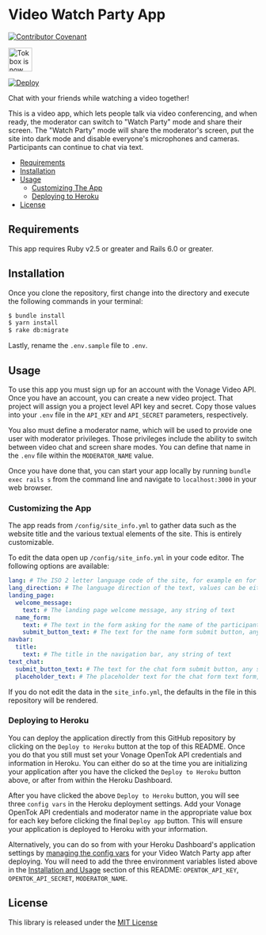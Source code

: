 # Video Watch Party App

[![Contributor Covenant](https://img.shields.io/badge/Contributor%20Covenant-v2.0%20adopted-ff69b4.svg)](CODE_OF_CONDUCT.md)

<img src="https://assets.tokbox.com/img/vonage/Vonage_VideoAPI_black.svg" height="48px" alt="Tokbox is now known as Vonage" />

[![Deploy](https://www.herokucdn.com/deploy/button.svg)](https://heroku.com/deploy)

Chat with your friends while watching a video together!

This is a video app, which lets people talk via video conferencing, and when ready, the moderator can switch to "Watch Party" mode and share their screen. The "Watch Party" mode will share the moderator's screen, put the site into dark mode and disable everyone's microphones and cameras. Participants can continue to chat via text.

* [Requirements](#requirements)
* [Installation](#installation)
* [Usage](#usage)
    * [Customizing The App](#customizing-the-app)
    * [Deploying to Heroku](#deploying-to-heroku)
* [License](#license)

## Requirements

This app requires Ruby v2.5 or greater and Rails 6.0 or greater. 

## Installation

Once you clone the repository, first change into the directory and execute the following commands in your terminal:

```bash
$ bundle install
$ yarn install
$ rake db:migrate
```

Lastly, rename the `.env.sample` file to `.env`.

## Usage

To use this app you must sign up for an account with the Vonage Video API. Once you have an account, you can create a
new video project. That project will assign you a project level API key and secret. Copy those values into your `.env`
file in the `API_KEY` and `API_SECRET` parameters, respectively.

You also must define a moderator name, which will be used to provide one user with moderator privileges. Those
privileges include the ability to switch between video chat and screen share modes. You can define that name in the
`.env` file within the `MODERATOR_NAME` value. 

Once you have done that, you can start your app locally by running `bundle exec rails s` from the command line and
navigate to `localhost:3000` in your web browser.

### Customizing the App

The app reads from `/config/site_info.yml` to gather data such as the website title and the various textual elements of the site. This is entirely customizable. 

To edit the data open up `/config/site_info.yml` in your code editor. The following options are available:

```yaml
lang: # The ISO 2 letter language code of the site, for example en for American English or he for Hebrew
lang_direction: # The language direction of the text, values can be either rtl or ltr
landing_page:
  welcome_message:
    text: # The landing page welcome message, any string of text
  name_form:
    text: # The text in the form asking for the name of the participant, any string of text
    submit_button_text: # The text for the name form submit button, any string of text
navbar:
  title:
    text: # The title in the navigation bar, any string of text
text_chat:
  submit_button_text: # The text for the chat form submit button, any string of text
  placeholder_text: # The placeholder text for the chat form text form, any string of text
```

If you do not edit the data in the `site_info.yml`, the defaults in the file in this repository will be rendered.

### Deploying to Heroku

You can deploy the application directly from this GitHub repository by clicking on the `Deploy to Heroku` button at the top of this README. Once you do that you still must set your Vonage OpenTok API credentials and information in Heroku. You can either do so at the time you are initializing your application after you have the clicked the `Deploy to Heroku` button above, or after from within the Heroku Dashboard.

After you have clicked the above `Deploy to Heroku` button, you will see three `config vars` in the Heroku deployment settings. Add your Vonage OpenTok API credentials and moderator name in the appropriate value box for each key before clicking the final `Deploy app` button. This will ensure your application is deployed to Heroku with your information.

Alternatively, you can do so from with your Heroku Dashboard's application settings by [managing the config vars](https://devcenter.heroku.com/articles/config-vars#using-the-heroku-dashboard) for your Video Watch Party app after deploying. You will need to add the three environment variables listed above in the [Installation and Usage](#installation-and-usage) section of this README: `OPENTOK_API_KEY`, `OPENTOK_API_SECRET`, `MODERATOR_NAME`. 

## License

This library is released under the [MIT License][license]

[license]: LICENSE.md